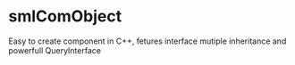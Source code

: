 # smlComObject
Easy to create component in C++, fetures interface mutiple inheritance and powerfull QueryInterface
